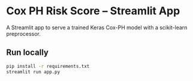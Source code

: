 # Cox PH Risk Score – Streamlit App

A Streamlit app to serve a trained Keras Cox-PH model with a scikit-learn preprocessor.

## Run locally
```bash
pip install -r requirements.txt
streamlit run app.py
